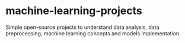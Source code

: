 # machine-learning-projects
Simple open-source projects to understand data analysis, data preprocessing, machine learning concepts and models implementation
